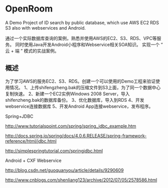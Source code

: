 OpenRoom
========

A Demo Project of ID search by public database, which use AWS EC2 RDS S3 also with webservices and Android.  

通过一个实际数据库查询的案例，熟悉并使用AWS的EC2、S3、RDS、VPC等服务。
同时使用Java开发Android小程序和Webservice相关SOA知识。
实现一个 “ 云 + 端 ” 模式的实战案例。


概述
--------
为了学习AWS的服务EC2、S3、RDS。创建一个可以使用的Demo工程来验证使用情况。
    1、上传shifengzheng.bak的压缩文件到S3上面，为了同一个数据中心复制快速。
    2、新建一个EC2实例Windows 2008 Server，导入shifenzheng.bak的数据库备份。
    3、优化数据库，导入到RDS
    4、开发webservice连接数据库
    5、开发Android App连接webservice，发布程序。



Spring+JDBC 

http://www.tutorialspoint.com/spring/spring_jdbc_example.htm

http://docs.spring.io/spring/docs/4.0.6.RELEASE/spring-framework-reference/html/jdbc.html

http://simplespringtutorial.com/springjdbc.html


Android + CXF Webservice

http://blog.csdn.net/guoquanyou/article/details/9290609

http://www.cnblogs.com/shenliang123/archive/2012/07/05/2578586.html

